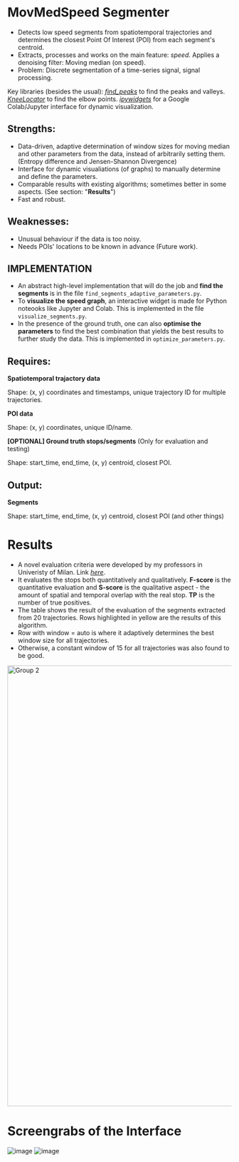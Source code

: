# MovMedSpeed Segmenter
- Detects low speed segments from spatiotemporal trajectories and determines the closest Point Of Interest (POI) from each segment's centroid.
- Extracts, processes and works on the main feature: _speed_. Applies a denoising filter: Moving median (on speed).
- Problem: Discrete segmentation of a time-series signal, signal processing.

Key libraries (besides the usual):
_[find_peaks](https://docs.scipy.org/doc/scipy/reference/generated/scipy.signal.find_peaks.html)_ to find the peaks and valleys.
_[KneeLocator](https://pypi.org/project/kneed/)_ to find the elbow points.
_[ipywidgets](https://ipywidgets.readthedocs.io/en/stable/)_ for a Google Colab/Jupyter interface for dynamic visualization.

## Strengths:
- Data-driven, adaptive determination of window sizes for moving median and other parameters from the data, instead of arbitrarily setting them. (Entropy difference and Jensen-Shannon Divergence)
- Interface for dynamic visualiations (of graphs) to manually determine and define the parameters.
- Comparable results with existing algorithms; sometimes better in some aspects. (See section: "**Results**")
- Fast and robust.

## Weaknesses:
- Unusual behaviour if the data is too noisy.
- Needs POIs' locations to be known in advance (Future work).

## IMPLEMENTATION

- An abstract high-level implementation that will do the job and **find the segments** is in the file `find_segments_adaptive_parameters.py`.
- To **visualize the speed graph**, an interactive widget is made for Python noteooks like Jupyter and Colab.
  This is implemented in the file `visualize_segments.py`.
- In the presence of the ground truth, one can also **optimise the parameters** to find the best combination that yields
  the best results to further study the data. This is implemented in `optimize_parameters.py`. 

## Requires:
**Spatiotemporal trajactory data**

Shape: (x, y) coordinates and timestamps, unique trajectory ID for multiple trajectories.

**POI data**

Shape: (x, y) coordinates, unique ID/name.

**[OPTIONAL] Ground truth stops/segments** (Only for evaluation and testing)

Shape: start_time, end_time, (x, y) centroid, closest POI.

## Output:
**Segments**

Shape: start_time, end_time, (x, y) centroid, closest POI (and other things)

# Results

- A novel evaluation criteria were developed by my professors in Univeristy of Milan. Link _[here](https://doi.org/10.1109/PerCom53586.2022.9762404)_.
- It evaluates the stops both quantitatively and qualitatively. **F-score** is the quantitative evaluation and **S-score** is the qualitative aspect - the amount of spatial and temporal overlap with the real stop. **TP** is the number of true positives.
- The table shows the result of the evaluation of the segments extracted from 20 trajectories. Rows highlighted in yellow are the results of this algorithm.
- Row with window = auto is where it adaptively determines the best window size for all trajectories.
- Otherwise, a constant window of 15 for all trajectories was also found to be good.
<img width="989" alt="Group 2" src="https://github.com/sumdher/MovMedSpdEval/assets/26754139/53a9ad55-65b3-4512-bdfa-17e8b43c7338">


# Screengrabs of the Interface

![image](https://github.com/sumdher/MovMedSpdEval/assets/26754139/7d983d04-8dbb-4e41-beef-9d9109d19f02)
![image](https://github.com/sumdher/MovMedSpdEval/assets/26754139/802dacfd-72ad-43a9-a9b3-fea0da9b9105)



